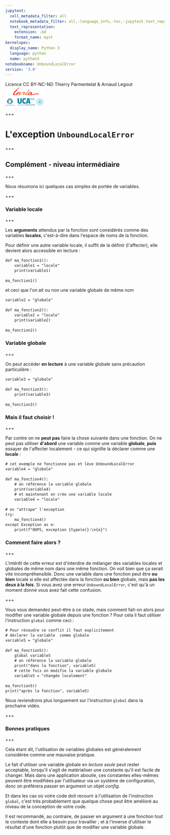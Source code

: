 ```yaml
---
jupytext:
  cell_metadata_filter: all
  notebook_metadata_filter: all,-language_info,-toc,-jupytext.text_representation.jupytext_version,-jupytext.text_representation.format_version
  text_representation:
    extension: .md
    format_name: myst
kernelspec:
  display_name: Python 3
  language: python
  name: python3
notebookname: UnboundLocalError
version: '3.0'
---
```


<div class="licence">
<span>Licence CC BY-NC-ND</span>
<span>Thierry Parmentelat &amp; Arnaud Legout</span>
<span><img src="media/both-logos-small-alpha.png" /></span>
</div>

+++

# L'exception `UnboundLocalError`

+++

## Complément - niveau intermédiaire

+++

Nous résumons ici quelques cas simples de portée de variables.

+++

### Variable locale

+++

Les **arguments** attendus par la fonction sont considérés comme des variables **locales**, c'est-à-dire dans l'espace de noms de la fonction.

Pour définir une autre variable locale, il suffit de la définir (l'affecter), elle devient alors accessible en lecture :

```{code-cell}
def ma_fonction1():
    variable1 = "locale"
    print(variable1)

ma_fonction1()
```

et ceci que l'on ait ou non une variable globale de même nom

```{code-cell}
variable2 = "globale"

def ma_fonction2():
    variable2 = "locale"
    print(variable2)

ma_fonction2()
```

### Variable globale

+++

On peut accéder **en lecture**  à une variable globale sans précaution particulière :

```{code-cell}
variable3 = "globale"

def ma_fonction3():
    print(variable3)

ma_fonction3()
```

### Mais il faut choisir !

+++

Par contre on ne **peut pas** faire la chose suivante dans une fonction. On ne peut pas utiliser **d'abord** une variable comme une variable **globale**, **puis** essayer de l'affecter localement - ce qui signifie la déclarer comme une **locale** :

```{code-cell}
# cet exemple ne fonctionne pas et lève UnboundLocalError
variable4 = "globale"

def ma_fonction4():
    # on référence la variable globale
    print(variable4)
    # et maintenant on crée une variable locale
    variable4 = "locale"

# on "attrape" l'exception
try:
    ma_fonction4()
except Exception as e:
    print(f"OOPS, exception {type(e)}:\n{e}")
```

### Comment faire alors ?

+++

L'intérêt de cette erreur est d'interdire de mélanger des variables locales et globales de même nom dans une même fonction. On voit bien que ça serait vite incompréhensible. Donc une variable dans une fonction peut être **ou bien** locale si elle est affectée dans la fonction **ou bien** globale, mais **pas les deux à la fois**. Si vous avez une erreur `UnboundLocalError`, c'est qu'à un moment donné vous avez fait cette confusion.

+++

Vous vous demandez peut-être à ce stade, mais comment fait-on alors pour modifier une variable globale depuis une fonction ? Pour cela il faut utiliser l'instruction `global` comme ceci :

```{code-cell}
# Pour résoudre ce conflit il faut explicitement
# déclarer la variable  comme globale
variable5 = "globale"

def ma_fonction5():
    global variable5
    # on référence la variable globale
    print("dans la fonction", variable5)
    # cette fois on modifie la variable globale
    variable5 = "changée localement"

ma_fonction5()
print("après la fonction", variable5)
```

Nous reviendrons plus longuement sur l'instruction `global` dans la prochaine vidéo.

+++

### Bonnes pratiques

+++

Cela étant dit, l'utilisation de variables globales est généralement considérée comme une mauvaise pratique. 

Le fait d'utiliser une variable globale en *lecture seule* peut rester acceptable, lorsqu'il s'agit de matérialiser une constante qu'il est facile de changer. Mais dans une application aboutie, ces constantes elles-mêmes peuvent être modifiées par l'utilisateur via un système de configuration, donc on préférera passer en argument un objet *config*.

Et dans les cas où votre code doit recourir à l'utilisation de l'instruction `global`, c'est très probablement que quelque chose peut être amélioré au niveau de la conception de votre code.

Il est recommandé, au contraire, de passer en argument à une fonction tout le contexte dont elle a besoin pour travailler ; et à l'inverse d'utiliser le résultat d'une fonction plutôt que de modifier une variable globale.
